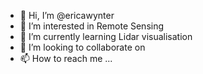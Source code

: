 - 👋 Hi, I’m @ericawynter
- 👀 I’m interested in Remote Sensing
- 🌱 I’m currently learning Lidar visualisation 
- 💞️ I’m looking to collaborate on 
- 📫 How to reach me ...

<!---
ericawynter/ericawynter is a ✨ special ✨ repository because its `README.md` (this file) appears on your GitHub profile.
You can click the Preview link to take a look at your changes.
--->
